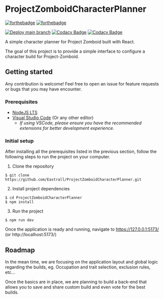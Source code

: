 # ProjectZomboidCharacterPlanner

[![forthebadge](https://forthebadge.com/images/badges/made-with-typescript.svg)](https://forthebadge.com)
[![forthebadge](https://forthebadge.com/images/badges/built-with-love.svg)](https://forthebadge.com)

[![Deploy main branch](https://github.com/Eastrall/ProjectZomboidCharacterPlanner/actions/workflows/deploy-main.yml/badge.svg)](https://github.com/Eastrall/ProjectZomboidCharacterPlanner/actions/workflows/deploy-main.yml)
[![Codacy Badge](https://app.codacy.com/project/badge/Grade/20b55357d6e943a5a039a4732e6ae6df)](https://app.codacy.com/gh/Eastrall/ProjectZomboidCharacterPlanner/dashboard?utm_source=gh&utm_medium=referral&utm_content=&utm_campaign=Badge_grade)
[![Codacy Badge](https://app.codacy.com/project/badge/Coverage/20b55357d6e943a5a039a4732e6ae6df)](https://app.codacy.com/gh/Eastrall/ProjectZomboidCharacterPlanner/dashboard?utm_source=gh&utm_medium=referral&utm_content=&utm_campaign=Badge_coverage)

A simple character planner for Project Zomboid built with React.

The goal of this project is to provide a simple interface to configure a character build for Project-Zomboid.

## Getting started

Any contribution is welcome! Feel free to open an issue for feature requests or bugs that you may have encounter.

### Prerequisites

* [NodeJS LTS](https://nodejs.org/en/download)
* [Visual Studio Code](https://code.visualstudio.com/) (Or any other editor)
  * *If using VSCode, please ensure you have the recommended extensions for better development experience.*

### Initial setup

After installing all the prerequisites listed in the previous section, follow the following steps to run the project on your computer.

1. Clone the repository

```
$ git clone https://github.com/Eastrall/ProjectZomboidCharacterPlanner.git
```

2. Install project dependencies

```
$ cd ProjectZomboidCharacterPlanner
$ npm install
```

3. Run the project

```
$ npm run dev
```

Once the application is ready and running, navigate to https://127.0.0.1:5173/ (or http://localhost:5173/)

## Roadmap

In the mean time, we are focusing on the application layout and global logic regarding the builds, eg. Occupation and trait selection, exclusion rules, etc...

Once the basics are in place, we are planning to build a back-end that allows you to save and share custom build and even vote for the best builds.
